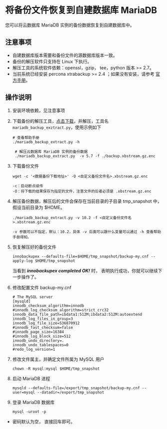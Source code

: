 # 将备份文件恢复到自建数据库 MariaDB 
您可以将云数据库 MariaDB 实例的备份数据恢复到自建数据库中。

## 注意事项
* 自建数据库版本需要和备份文件的源数据库版本一致。
* 备份的解压软件只支持在 Linux 下执行。
* 解压工具的系统软件依赖：openssl，gzip， tee，python 版本 >= 2.7。
* 当前系统已经安装 percona xtrabackup >= 2.4 ；如果没有安装，请参考 [官方手册](https://www.percona.com/doc/percona-xtrabackup/2.4/index.html)。

## 操作说明
1. 安装环境依赖，见注意事项
2. 下载备份的解压工具，[点击下载](http://jddb-common-public.oss.cn-north-1.jcloudcs.com/mariadb_backup_extract_tool.tar.gz)，并解压，工具名 `mariadb_backup_exztract.py`，使用示例如下
    
    ```
    # 查看帮助手册
    ./mariadb_backup_extract.py -h
     
     # 解压云数据库 MariaDB 实例的备份数据
     ./mariadb_backup_extract.py  -v 5.7 -f ./backup.xbstream.gz.enc
    ```
3. 下载备份文件

    ```
    wget -c '<数据备份下载地址>' -O <自定义备份文件名>.xbstream.gz.enc

    -c：启动断点续传
    -O：将下载的结果保存为指定的文件，注意文件的后者必须是 .xbstream.gz.enc
    ```

4. 解压备份数据，解压后的文件会保存在当前目录的子目录 tmp_snapshot 中，假设当前目录为 $HOME。

    ```
    ./mariadb_backup_extract.py -v 10.2 -f <自定义备份文件名>.xbstream.gz.enc
    
    -v 参数可以不指定，默认：10.2，具体 -v 后面可以跟什么变量可以通过 -h 查看帮助手册得知。
    ```

5. 恢复解压好的备份文件

    ```
    innobackupex --defaults-file=$HOME/tmp_snapshot/backup-my.cnf --apply-log $HOME/tmp_snapshot
    ``` 
    当看到 ***innobackupex completed OK!*** 时， 表明执行成功，你就可以继续下一步操作了。

6. 修改配置文件 backup-my.cnf

    ```
    # The MySQL server
    [mysqld]
    innodb_checksum_algorithm=innodb
    #innodb_log_checksum_algorithm=strict_crc32
    innodb_data_file_path=ibdata1:512M;ibdata2:512M:autoextend
    innodb_log_files_in_group=3
    innodb_log_file_size=536870912
    #innodb_fast_checksum=false
    #innodb_page_size=16384
    #innodb_log_block_size=512
    innodb_undo_directory=.
    innodb_undo_tablespaces=0
    #redo_log_version=1
    ```

7. 修改文件属主，并确定文件所属为 MySQL 用户

    ```
    chown -R mysql:mysql $HOME/tmp_snapshot
    ```

8. 启动 MariaDB 进程

    ```
    mysqld --defaults-file=/export/tmp_snapshot/backup-my.cnf --user=mysql --datadir=/export/tmp_snapshot
    ```

9. 登录 MariaDB 数据库

    ```
    mysql -uroot -p
    ```

* 密码默认为空， 直接回车即可。
